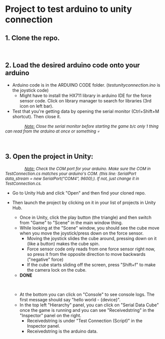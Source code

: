# Project to test arduino to unity connection
## 1. Clone the repo.

</br>

## 2. Load the desired arduino code onto your arduino
- Arduino code is in the ARDUINO CODE folder. (_testunityconnection.ino_ is the joystick code)
    - Might have to install the HX711 library in arduino IDE for the force sensor code. Click on library manager to search for libraries (3rd icon on left bar).
- Test that you're getting data by opening the serial monitor (Ctrl+Shift+M shortcut). Then close it.

&nbsp; &nbsp; &nbsp; &nbsp; &nbsp; &nbsp; &nbsp; &nbsp; <font size="2"> <u>_Note:</u> Close the serial monitor before starting the game b/c only 1 thing can read from the arduino at once or something :skull:_ </font>

</br>

## 3. Open the project in Unity:
&nbsp; &nbsp; &nbsp; &nbsp; &nbsp; &nbsp; &nbsp; &nbsp; <font size="2"> <u>_Note:</u> Check the COM port for your arduino. Make sure the COM in TestConnection.cs matches your arduino's COM. (this line: *SerialPort data_stream = new SerialPort("COM4", 9600);*). If not, just change it in TestConnection.cs._ </font>
- Go to Unity Hub and click "Open" and then find your cloned repo.
- Then launch the project by clicking on it in your list of projects in Unity Hub.
    - Once in Unity, click the play button (the triangle) and then switch from "Game" to "Scene" in the main window thing.
    - While looking at the "Scene" window, you should see the cube move when you move the joystick/press down on the force sensor.
        - Moving the joystick slides the cube around, pressing down on it (like a button) makes the cube spin.
        - Force sensor code only reads from one force sensor right now, so press it from the opposite direction to move backwards ("negative" force)
        - If the cube starts sliding off the screen, press "Shift+f" to make the camera lock on the cube.
    - __DONE__
    
    &nbsp;
    - At the bottom you can click on "Console" to see console logs. The first message should say "hello world - {device}".
    - In the top left "Hierarchy" panel, you can click on "Serial Data Cube" once the game is running and you can see "Receivedstring" in the "Inspector" panel on the right.
        - Receivedstring is under "Test Connection (Script)" in the Inspector panel.
        - Receivedstring is the arduino data.
